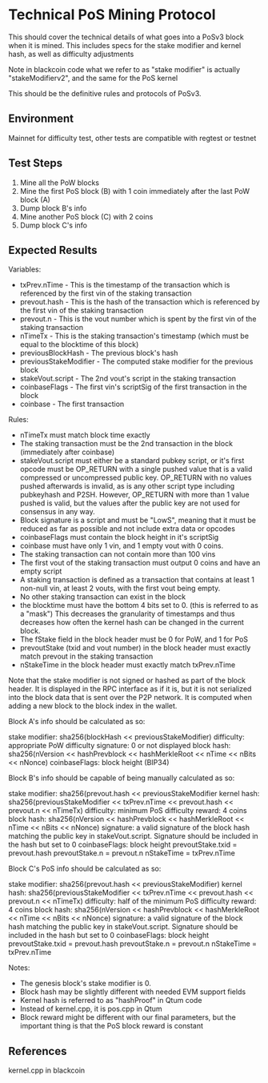 # Technical PoS Mining Protocol

This should cover the technical details of what goes into a PoSv3 block when it is mined. This includes specs for the stake modifier and kernel hash, as well as difficulty adjustments

Note in blackcoin code what we refer to as "stake modifier" is actually "stakeModifierv2", and the same for the PoS kernel

This should be the definitive rules and protocols of PoSv3.

## Environment

Mainnet for difficulty test, other tests are compatible with regtest or testnet

## Test Steps

1. Mine all the PoW blocks
2. Mine the first PoS block (B) with 1 coin immediately after the last PoW block (A)
3. Dump block B's info
4. Mine another PoS block (C) with 2 coins
5. Dump block C's info

## Expected Results

Variables:

* txPrev.nTime - This is the timestamp of the transaction which is referenced by the first vin of the staking transaction
* prevout.hash -  This is the hash of the transaction which is referenced by the first vin of the staking transaction
* prevout.n - This is the vout number which is spent by the first vin of the staking transaction
* nTimeTx - This is the staking transaction's timestamp (which must be equal to the blocktime of this block)
* previousBlockHash - The previous block's hash
* previousStakeModifier - The computed stake modifier for the previous block
* stakeVout.script - The 2nd vout's script in the staking transaction
* coinbaseFlags - The first vin's scriptSig of the first transaction in the block
* coinbase - The first transaction

Rules:

* nTimeTx must match block time exactly
* The staking transaction must be the 2nd transaction in the block (immediately after coinbase)
* stakeVout.script must either be a standard pubkey script, or it's first opcode must be OP_RETURN with a single pushed value that is a valid compressed or uncompressed public key. OP_RETURN with no values pushed afterwards is invalid, as is any other script type including pubkeyhash and P2SH. However, OP_RETURN with more than 1 value pushed is valid, but the values after the public key are not used for consensus in any way.
* Block signature is a script and must be "LowS", meaning that it must be reduced as far as possible and not include extra data or opcodes
* coinbaseFlags must contain the block height in it's scriptSig
* coinbase must have only 1 vin, and 1 empty vout with 0 coins.
* The staking transaction can not contain more than 100 vins
* The first vout of the staking transaction must output 0 coins and have an empty script
* A staking transaction is defined as a transaction that contains at least 1 non-null vin, at least 2 vouts, with the first vout being empty. 
* No other staking transaction can exist in the block
* the blocktime must have the bottom 4 bits set to 0. (this is referred to as a "mask") This decreases the granularity of timestamps and thus decreases how often the kernel hash can be changed in the current block.
* The fStake field in the block header must be 0 for PoW, and 1 for PoS
* prevoutStake (txid and vout number) in the block header must exactly match prevout in the staking transaction
* nStakeTime in the block header must exactly match txPrev.nTime 



Note that the stake modifier is not signed or hashed as part of the block header. It is displayed in the RPC interface as if it is, but it is not serialized into the block data that is sent over the P2P network. It is computed when adding a new block to the block index in the wallet. 

Block A's info should be calculated as so:

stake modifier: sha256(blockHash << previousStakeModifier)
difficulty: appropriate PoW difficulty
signature: 0 or not displayed
block hash: sha256(nVersion << hashPrevblock << hashMerkleRoot << nTime << nBits << nNonce)
coinbaseFlags: block height (BIP34)


Block B's info should be capable of being manually calculated as so: 

stake modifier: sha256(prevout.hash << previousStakeModifier
kernel hash: sha256(previousStakeModifier << txPrev.nTime << prevout.hash << prevout.n << nTimeTx)
difficulty: minimum PoS difficulty
reward: 4 coins
block hash: sha256(nVersion << hashPrevblock << hashMerkleRoot << nTime << nBits << nNonce)
signature: a valid signature of the block hash matching the public key in stakeVout.script. Signature should be included in the hash but set to 0
coinbaseFlags: block height
prevoutStake.txid = prevout.hash
prevoutStake.n = prevout.n
nStakeTime = txPrev.nTime


Block C's PoS info should be calculated as so:

stake modifier: sha256(prevout.hash << previousStakeModifier)
kernel hash: sha256(previousStakeModifier << txPrev.nTime << prevout.hash << prevout.n << nTimeTx)
difficulty: half of the minimum PoS difficulty
reward: 4 coins
block hash: sha256(nVersion << hashPrevblock << hashMerkleRoot << nTime << nBits << nNonce)
signature: a valid signature of the block hash matching the public key in stakeVout.script. Signature should be included in the hash but set to 0
coinbaseFlags: block height
prevoutStake.txid = prevout.hash
prevoutStake.n = prevout.n
nStakeTime = txPrev.nTime

Notes:

* The genesis block's stake modifier is 0.
* Block hash may be slightly different with needed EVM support fields
* Kernel hash is referred to as "hashProof" in Qtum code
* Instead of kernel.cpp, it is pos.cpp in Qtum
* Block reward might be different with our final parameters, but the important thing is that the PoS block reward is constant

## References

kernel.cpp in blackcoin
